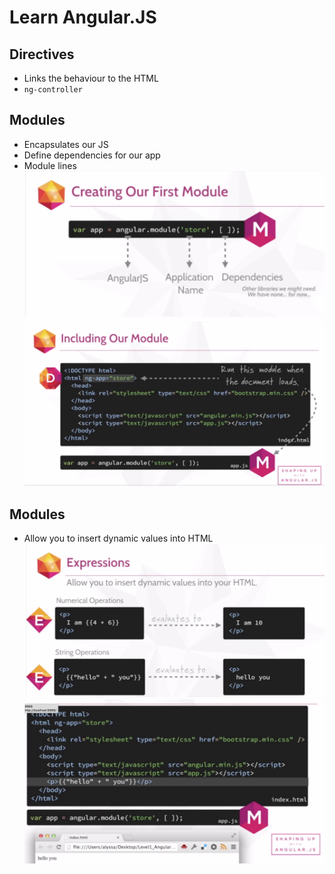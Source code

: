 # Learn Angular.JS

## Directives
  - Links the behaviour to the HTML
  - `ng-controller`

## Modules
  - Encapsulates our JS
  - Define dependencies for our app
  - Module lines
  ![alt text](images/01-module.png "module line slide")
  ![alt text](images/02-module.png "Include module")

## Modules
  - Allow you to insert dynamic values into HTML
  ![alt text](images/01-expressions.png "module line slide")
  ![alt text](images/02-expressions.png "module line slide")
